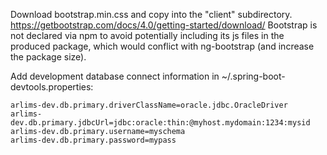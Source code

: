Download bootstrap.min.css and copy into the "client" subdirectory.
  https://getbootstrap.com/docs/4.0/getting-started/download/
Bootstrap is not declared via npm to avoid potentially including its js files in the produced package, which would conflict with ng-bootstrap (and increase the package size).

Add development database connect information in ~/.spring-boot-devtools.properties:
```
arlims-dev.db.primary.driverClassName=oracle.jdbc.OracleDriver
arlims-dev.db.primary.jdbcUrl=jdbc:oracle:thin:@myhost.mydomain:1234:mysid
arlims-dev.db.primary.username=myschema
arlims-dev.db.primary.password=mypass
```
